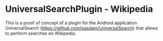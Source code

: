 # UniversalSearchPlugin - Wikipedia
This is a proof of concept of a plugin for the Android application UniversalSearch (https://github.com/pasdam/UniversalSearch) that allows to perform searches on Wikipedia.
